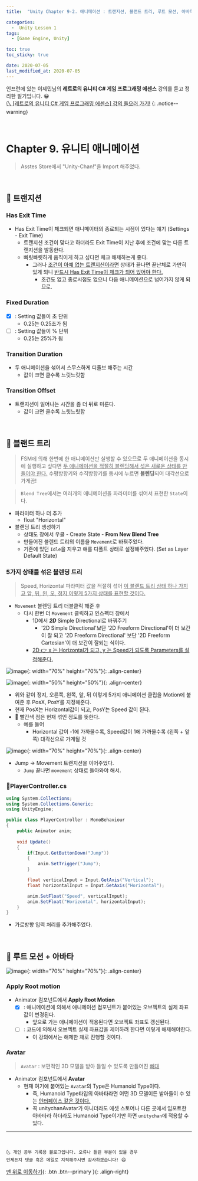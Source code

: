 ```yaml
---
title:  "Unity Chapter 9-2. 애니메이션 : 트랜지션, 블랜드 트리, 루트 모션, 아바타" 

categories:
  -  Unity Lesson 1 
tags:
  - [Game Engine, Unity]

toc: true
toc_sticky: true

date: 2020-07-05
last_modified_at: 2020-07-05
---
```


인프런에 있는 이제민님의 **레트로의 유니티 C# 게임 프로그래밍 에센스** 강의를 듣고 정리한 필기입니다. 😀  
[🌜 [레트로의 유니티 C# 게임 프로그래밍 에센스] 강의 들으러 가기!](https://www.inflearn.com/course/%EC%9C%A0%EB%8B%88%ED%8B%B0-%EA%B2%8C%EC%9E%84-%ED%94%84%EB%A1%9C%EA%B7%B8%EB%9E%98%EB%B0%8D-%EC%97%90%EC%84%BC%EC%8A%A4)
{: .notice--warning}

<br>

# Chapter 9. 유니티 애니메이션

> Asstes Store에서 "Unity-Chan!"을 Import 해주었다.

<br>

## 🔔 트랜지션

### Has Exit Time
- Has Exit Time이 체크되면 애니메이터의 종료되는 시점이 있다는 얘기 (Settings - Exit Time)
  - 트랜지션 조건이 맞다고 하더라도 Exit Time이 지난 후에 조건에 맞는 다른 트랜지션을 발동한다.
  - 빠릿빠릿하게 움직이게 하고 싶다면 체크 해제하는게 좋다.
    - 그러나 <u>조건이 아예 없는 트랜지션이라면</u> 상태가 끝나면 끝난체로 가만히 있게 되니 <u>반드시 Has Exit Time이 체크가 되어 있어야 한다.</u>
      - 조건도 없고 종료시점도 없으니 다음 애니메이션으로 넘어가지 않게 되므로.

### Fixed Duration
- [X] : Setting 값들이 초 단위
  - 0.25는 0.25초가 됨
- [ ] : Setting 값들이 % 단위
  - 0.25는 25%가 됨

### Transition Duration
- 두 애니메이션을 섞어서 스무스하게 디졸브 해주는 시간
  - 값이 크면 클수록 느릿느릿함

### Transition Offset
- 트랜지션이 일어나는 시간을 좀 더 뒤로 미룬다.
  - 값이 크면 클수록 느릿느릿함

<br>

## 🔔 블랜드 트리

> FSM에 의해 한번에 한 애니메이션만 실행할 수 있으므로 두 애니메이션을 동시에 실행하고 싶다면 <u>두 애니메이션을 적절히 블렌딩해서 섞은 새로운 상태를 만들어야 한다.</u> 수평방향키와 수직방향키를 동시에 누르면 **블렌딩**되어 대각선으로 가게끔!

> `Blend Tree`에서는 여러개의 애니메이션을 파라미터를 섞어서 표현한 `State`이다.

- 파라미터 하나 더 추가
  - float "Horizontal"
- 블렌딩 트리 생성하기
  - 상태도 창에서 우클 - Create State - **From New Blend Tree**
  - 만들어진 블렌드 트리의 이름을 `Movement`로 바꿔주었다.
  - 기존에 있던 `Idle`을 지우고 얘를 디폴트 상태로 설정해주었다. (Set as Layer Default State)


### 5가지 상태를 섞은 블렌딩 트리

> Speed, Horizontal 파라미터 값을 적절히 섞어 <u>이 블렌드 트리 상태 하나 가지고 앞, 뒤, 왼, 오, 정지 이렇게 5가지 상태를 표현할 것이다.</u>

- `Movement` 블렌딩 트리 더블클릭 해준 후
  - 다시 한번 더 `Movement` 클릭하고 인스펙터 창에서 
    - 1D에서 ***2D*** Simple Directional로 바꿔주기
      - '2D Simple Directional'보단 '2D Freeform Directional'이 더 보간이 잘 되고 '2D Freeform Directional' 보단 '2D Freeform Cartesian'이 더 보간이 잘되는 식이다.
    - <u>2D 👉 x 는 Horizontal가 되고, y 는 Speed가 되도록 Parameters를 설정해준다.</u>

![image](https://user-images.githubusercontent.com/42318591/86548981-3cc96100-bf79-11ea-8217-e4084f264be0.png){: width="70%" height="70%"}{: .align-center}

![image](https://user-images.githubusercontent.com/42318591/86549243-06d8ac80-bf7a-11ea-8406-650fa9c88ac7.png){: width="50%" height="50%"}{: .align-center}

- 위와 같이 정지, 오른쪽, 왼쪽, 앞, 뒤 이렇게 5가지 애니메이션 클립을 Motion에 붙여준 후 PosX, PosY를 지정해준다.
- 현재 PosX는 Horizontal값이 되고, PosY는 Speed 값이 된다. 
- 🔴 빨간색 점은 현재 섞인 정도를 뜻한다.
  - 예를 들어
    - Horizontal 값이 -1에 가까울수록, Speed값이 1에 가까울수록 (왼쪽 + 앞쪽) 대각선으로 가게될 것


![image](https://user-images.githubusercontent.com/42318591/86549027-67b3b500-bf79-11ea-8d23-422ae8f2a86f.png){: width="70%" height="70%"}{: .align-center}

- Jump -> Movement 트랜지션을 이어주었다.
  - `Jump` 끝나면 `movement` 상태로 돌아와야 해서.

### 📜PlayerController.cs

```c#
using System.Collections;
using System.Collections.Generic;
using UnityEngine;

public class PlayerController : MonoBehaviour
{
    public Animator anim;
    
    void Update()
    {
        if(Input.GetButtonDown("Jump"))
        {
            anim.SetTrigger("Jump");
        }

        float verticalInput = Input.GetAxis("Vertical");
        float horizontalInput = Input.GetAxis("Horizontal");

        anim.SetFloat("Speed", verticalInput);
        anim.SetFloat("Horizontal", horizontalInput);
    }
}
```

- 가로방향 입력 처리를 추가해주었다.

<br>

## 🔔 루트 모션 + 아바타

![image](https://user-images.githubusercontent.com/42318591/86550343-1279a280-bf7d-11ea-9933-45bef01f8377.png){: width="70%" height="70%"}{: .align-center}

### Apply Root motion 

- Animator 컴포넌트에서 **Apply Root Motion**
  - [X] : 애니메이션에 의해서 애니메이션 컴포넌트가 붙어있는 오브젝트의 실제 좌표값이 변경된다.
    - 앞으로 가는 애니메이션이 적용된다면 오브젝트 좌표도 갱신된다.
  - [ ] : 코드에 의해서 오브젝트 실제 좌표값을 제어하려 한다면 이렇게 해제해야한다.
    - 이 강의에서는 해제한 채로 진행할 것이다.

### Avatar

> `Avatar` : 보편적인 3D 모델을 받아 들일 수 있도록 만들어진 <u>뼈대</u> 

- Animator 컴포넌트에서 **Avatar**
  - 현재 여기에 붙어있는 `Avatar`의 Type은 Humanoid Type이다.
    - 즉, Humanoid Type타입의 아바타라면 어떤 3D 모델이든 받아들이 수 있는 <u>인터페이스 같은 것이다.</u> 
    - 꼭 unitychanAvatar가 아니더라도 에셋 스토어나 다른 곳에서 임포트한 아바타라 하더라도 Humanoid Type이기만 하면 `unitychan`에 적용할 수 있다.

***
<br>

    🌜 개인 공부 기록용 블로그입니다. 오류나 틀린 부분이 있을 경우 
    언제든지 댓글 혹은 메일로 지적해주시면 감사하겠습니다! 😄

[맨 위로 이동하기](#){: .btn .btn--primary }{: .align-right}

<br>